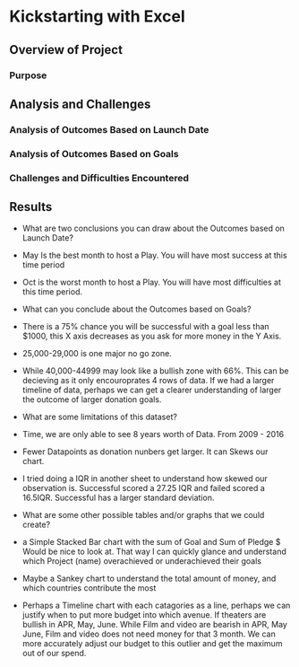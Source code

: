 # Kickstarting with Excel

## Overview of Project

### Purpose

## Analysis and Challenges

### Analysis of Outcomes Based on Launch Date

### Analysis of Outcomes Based on Goals

### Challenges and Difficulties Encountered

## Results

- What are two conclusions you can draw about the Outcomes based on Launch Date?
- May Is the best month to host a Play. You will have most success at this time period
- Oct is the worst month to host a Play. You will have most difficulties at this time period. 

- What can you conclude about the Outcomes based on Goals?
- There is a 75% chance you will be successful with a goal less than $1000, this X axis decreases as you ask for more money in the Y Axis. 
- 25,000-29,000 is one major no go zone. 
- While 40,000-44999 may look like a bullish zone with 66%. This can be decieving as it only encouroprates 4 rows of data. If we had a larger timeline of data, perhaps we can get a clearer understanding of larger the outcome of larger donation goals. 

- What are some limitations of this dataset? 
- Time, we are only able to see 8 years worth of Data. From 2009 - 2016
- Fewer Datapoints as donation nunbers get larger. It can Skews our chart. 
- I tried doing a IQR in another sheet to understand how skewed our observation is. Successful scored a 27.25 IQR and failed scored a 16.5IQR. Successful has a larger standard deviation. 

- What are some other possible tables and/or graphs that we could create?
- a Simple Stacked Bar chart with the sum of Goal and Sum of Pledge $ Would be nice to look at. That way I can quickly glance and understand which Project (name) overachieved or underachieved their goals
- Maybe a Sankey chart to understand the total amount of money, and which countries contribute the most
- Perhaps a Timeline chart with each catagories as a line, perhaps we can justify when to put more budget into which avenue. If theaters are bullish in APR, May, June. While Film and video are bearish in APR, May June, Film and video does not need money for that 3 month.  We can more accurately adjust our budget to this outlier and get the maximum out of our spend. 

